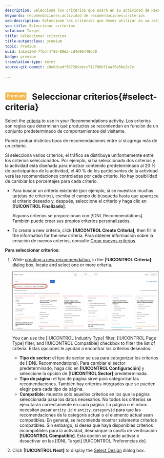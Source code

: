 ```yaml
---
description: Seleccione los criterios que usará en su actividad de Recommendations.
keywords: recomendaciones;actividad de recomendaciones;criterios
seo-description: Seleccione los criterios que desee utilizar en su actividad de Recomendaciones de Adobe Target.
seo-title: Seleccionar criterios
solution: Target
title: Seleccionar criterios
title-outputclass: premium
topic: Premium
uuid: 1a1e13e0-7fbd-4f86-80da-cd4e96748d30
badge: premium
translation-type: tm+mt
source-git-commit: e8e6dcadf307209abcc712798b714af0a5be2e7e

---
```



# ![PREMIUM](/help/assets/premium.png) Seleccionar criterios{#select-criteria}

Select the [criteria](/help/c-recommendations/c-algorithms/algorithms.md) to use in your Recommendations activity. Los criterios son reglas que determinan qué productos se recomiendan en función de un conjunto predeterminado de comportamientos del visitante.

Puede probar distintos tipos de recomendaciones entre sí si agrega más de un criterio.

Si selecciona varios criterios, el tráfico se distribuye uniformemente entre los criterios seleccionados. Por ejemplo, si ha seleccionado dos criterios y la actividad está diseñada para mostrar contenido predeterminado al 20 % de participantes de la actividad, el 40 % de los participantes de la actividad verá las recomendaciones controladas por cada criterio. No hay posibilidad de cambiar los porcentajes para cada criterio.

* Para buscar un criterio existente (por ejemplo, si se muestran muchas tarjetas de criterios), escriba el campo de búsqueda hasta que aparezca el criterio deseado y, después, seleccione el criterio y haga clic en **[!UICONTROL Finalizado]**.

   Algunos criterios se proporcionan con [!DNL Recommendations]. También puede crear sus propios criterios personalizados.

* To create a new criteria, click **[!UICONTROL Create Criteria]**, then fill in the information for the new criteria. Para obtener información sobre la creación de nuevos criterios, consulte [Crear nuevos criterios](../../c-recommendations/c-algorithms/create-new-algorithm.md#task_8A9CB465F28D44899F69F38AD27352FE).

**Para seleccionar criterios:**

1. While [creating a new recommendation](../../c-recommendations/t-create-recs-activity/create-recs-activity.md#task_6874328773C64C44A73F0A130AD3F96F), in the **[!UICONTROL Criteria]** dialog box, locate and select one or more criteria.

   ![Seleccionar criterios, cuadro de diálogo](/help/c-recommendations/t-create-recs-activity/assets/filters.png)

   You can use the [!UICONTROL Industry Type] filter, [!UICONTROL Page Type] filter, and [!UICONTROL Compatible] checkbox to filter the list of criteria. Estas opciones le ayudan a encontrar los criterios deseados.

   * **Tipo de sector:** el tipo de sector se usa para categorizar los criterios de [!DNL Recommendations]. Para cambiar el sector predeterminado, haga clic en **[!UICONTROL Configuración]** y seleccione la opción de **[!UICONTROL Sector]** predeterminada.
   * **Tipo de página:** el tipo de página sirve para categorizar las recomendaciones. También hay criterios integrados que se pueden elegir para cada tipo de página.
   * **Compatible:** muestra solo aquellos criterios en los que la página seleccionada pasa los datos necesarios. No todos los criterios se ejecutarán correctamente en cada página. La página o el mbox necesitan pasar `entity.id` o `entity.categoryId` para que las recomendaciones de la categoría actual o el elemento actual sean compatibles. En general, se recomienda mostrar solamente criterios compatibles. Sin embargo, si desea que haya disponibles criterios incompatibles para la actividad, desmarque la casilla de verificación **[!UICONTROL Compatible]**. Esta opción se puede activar o desactivar en las [!DNL Target] [!UICONTROL Preferencias de].

1. Click **[!UICONTROL Next]** to display the [Select Design](/help/c-recommendations/c-design-overview/design-overview.md) dialog box.
